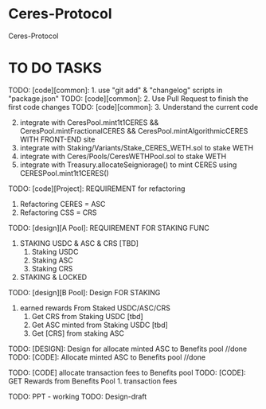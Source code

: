 # Ceres-Protocol
Ceres-Protocol

# TO DO TASKS

TODO: [code][common]: 1. use "git add" & "changelog" scripts in "package.json"
TODO: [code][common]: 2. Use Pull Request to finish the first code changes
TODO: [code][common]: 3. Understand the current code

2. integrate with CeresPool.mint1t1CERES && CeresPool.mintFractionalCERES && CeresPool.mintAlgorithmicCERES WITH FRONT-END site
3. integrate with Staking/Variants/Stake_CERES_WETH.sol to stake WETH
4. integrate with Ceres/Pools/CeresWETHPool.sol to stake WETH
5. integrate with Treasury.allocateSeigniorage() to mint CERES using CERESPool.mint1t1CERES()
   
TODO: [code][Project]: REQUIREMENT for refactoring
1. Refactoring CERES = ASC
2. Refactoring CSS = CRS

TODO: [design][A Pool]: REQUIREMENT FOR STAKING FUNC
1. STAKING USDC & ASC & CRS [TBD]
   1. Staking USDC
   2. Staking ASC
   3. Staking CRS
2. STAKING & LOCKED 

TODO: [design][B Pool]: Design FOR STAKING
1. earned rewards From Staked USDC/ASC/CRS
   1. Get CRS from Staking USDC [tbd]
   2. Get ASC minted from Staking USDC [tbd]
   3. Get [CRS] from staking ASC

TODO: [DESIGN]: Design for allocate minted ASC to Benefits pool //done
TODO: [CODE]: Allocate minted ASC to Benefits pool //done


TODO: [CODE] allocate transaction fees to Benefits pool
TODO: [CODE]: GET Rewards from Benefits Pool
    1. transaction fees


TODO: PPT - working
TODO: Design-draft




